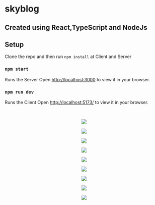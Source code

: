 # skyblog

## Created using React,TypeScript and NodeJs

## Setup

Clone the repo and then run `npm install` at Client and Server

### `npm start`

Runs the Server
Open [http://localhost:3000](http://localhost:3000) to view it in your browser.

### `npm run dev`

Runs the Client
Open [http://localhost:5173/](http://localhost:5173/) to view it in your browser.

 <br>
  <p align ="center">
 <img src="assets/ft1.png">
 <p>
 <p>
  <p align ="center">
  <img src="assets/ft2.png">
 <p>
  <p align ="center">
  <img src="assets/ft3.png">
 <p> <p align ="center">
  <img src="assets/ft4.png">
 <p> <p align ="center">
  <img src="assets/ft5.png">
 <p> <p align ="center">
  <img src="assets/ft6.png">
 <p> <p align ="center">
  <img src="assets/ft7.png">
 <p> <p align ="center">
  <img src="assets/ft8.png">
 <p> <p align ="center">
  <img src="assets/ft9.png">
 <p>
